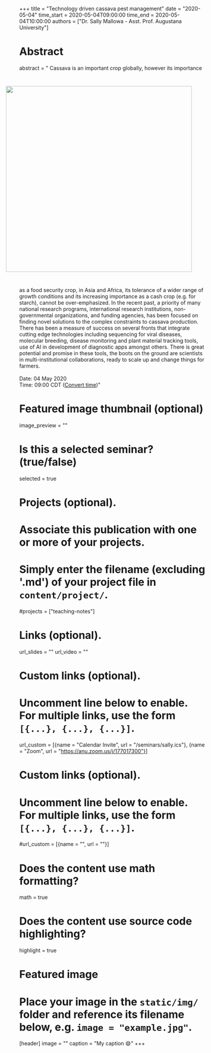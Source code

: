 +++
title = "Technology driven cassava pest management"
date = "2020-05-04"
time_start = 2020-05-04T09:00:00
time_end = 2020-05-04T10:00:00
authors = ["Dr. Sally Mallowa - Asst. Prof. Augustana University"]

# Abstract
abstract = "<img src = '/img/seminars/sally-mallowa.jpg' width = 500 align = right style = 'padding:40px'> Cassava is an important crop globally, however its importance as a food security crop, in Asia and Africa, its tolerance of a wider range of growth conditions and its increasing importance as a cash crop (e.g. for starch), cannot be over-emphasized. In the recent past, a priority of many national research programs, international research institutions, non-governmental organizations, and funding agencies, has been focused on finding novel solutions to the complex constraints to cassava production. There has been a measure of success on several fronts that integrate cutting edge technologies including sequencing for viral diseases, molecular breeding, disease monitoring and plant material tracking tools, use of AI in development of diagnostic apps amongst others. There is great potential and promise in these tools, the boots on the ground are scientists in multi-institutional collaborations, ready to scale up and change things for farmers. <br /><br />Date: 04 May 2020 <br /> Time: 09:00 CDT ([Convert time](https://www.timeanddate.com/worldclock/fixedtime.html?msg=Sally+Mallowa%3A+Technology+driven+cassava+pest+management&iso=20200504T09&p1=627&ah=1))"

# Featured image thumbnail (optional)
image_preview = ""

# Is this a selected seminar? (true/false)
selected = true

# Projects (optional).
#   Associate this publication with one or more of your projects.
#   Simply enter the filename (excluding '.md') of your project file in `content/project/`.
#projects = ["teaching-notes"]

# Links (optional).
url_slides = ""
url_video = ""

# Custom links (optional).
#   Uncomment line below to enable. For multiple links, use the form `[{...}, {...}, {...}]`.
url_custom = [{name = "Calendar Invite", url = "/seminars/sally.ics"}, {name = "Zoom", url = "https://anu.zoom.us/j/177017300"}]
 
# Custom links (optional).
#   Uncomment line below to enable. For multiple links, use the form `[{...}, {...}, {...}]`.
#url_custom = [{name = "", url = ""}]

# Does the content use math formatting?
math = true

# Does the content use source code highlighting?
highlight = true

# Featured image
# Place your image in the `static/img/` folder and reference its filename below, e.g. `image = "example.jpg"`.
[header]
image = ""
caption = "My caption :smile:"
+++
